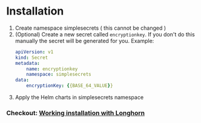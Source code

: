 # Installation
1. Create namespace simplesecrets ( this cannot be changed )
2. (Optional) Create a new secret called `encryptionkey`. If you don't do this manually the secret will be generated for you. Example:
    ~~~yaml
    apiVersion: v1
    kind: Secret
    metadata:
        name: encryptionkey
        namespace: simplesecrets
    data:
        encryptionKey: {{BASE_64_VALUE}}
    ~~~
3. Apply the Helm charts in simplesecrets namespace

### Checkout: [Working installation with Longhorn](https://github.com/Michaelpalacce/HomeLab/tree/master/Helm/apps/simplesecrets)
